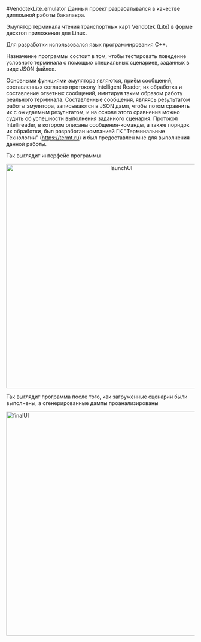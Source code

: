 #VendotekLite_emulator
Данный проект разрабатывался в качестве дипломной работы бакалавра.

Эмулятор терминала чтения транспортных карт Vendotek (Lite) в форме десктоп приложения для Linux.

Для разработки использовался язык программирования С++.

Назначение программы состоит в том, чтобы тестировать поведение условного терминала с помощью специальных сценариев, заданных в виде JSON файлов.

Основными функциями эмулятора являются, приём сообщений, составленных согласно протоколу Intelligent Reader, их обработка и составление ответных сообщений, имитируя таким образом работу реального терминала. Составленные сообщения, являясь результатом работы эмулятора, записываются в JSON дамп, чтобы потом сравнить их с ожидаемым результатом, и на основе этого сравнения можно судить об успешности выполнения заданного сценария.
Протокол Intellireader, в котором описаны сообщения-команды, а также порядок их обработки, был разработан компанией ГК "Терминальные Технологии" (https://termt.ru) и был предоставлен мне для выполнения данной работы.

Так выглядит интерфейс программы

<img src="https://github.com/user-attachments/assets/b5adb248-fc6c-4f76-bb10-47db28a12503" alt="launchUI" width="600" style="text-align:center;"/>

Так выглядит программа после того, как загруженные сценарии были выполнены, а сгенерированные дампы проанализированы

<img src="https://github.com/user-attachments/assets/8ce7e7f1-06e3-410f-921e-b6b7794095c8" alt="finalUI" width="600" class="center"/>
